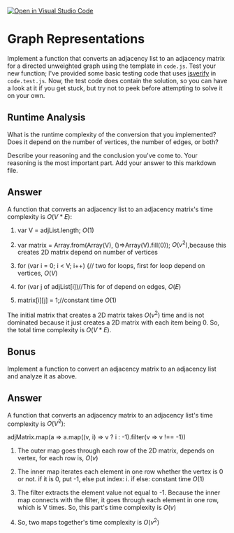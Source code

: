 [![Open in Visual Studio Code](https://classroom.github.com/assets/open-in-vscode-718a45dd9cf7e7f842a935f5ebbe5719a5e09af4491e668f4dbf3b35d5cca122.svg)](https://classroom.github.com/online_ide?assignment_repo_id=12338791&assignment_repo_type=AssignmentRepo)
# Graph Representations

Implement a function that converts an adjacency list to an adjacency matrix for
a directed unweighted graph using the template in `code.js`. Test your new
function; I've provided some basic testing code that uses
[jsverify](https://jsverify.github.io/) in `code.test.js`. Now, the test code
does contain the solution, so you can have a look at it if you get stuck, but
try not to peek before attempting to solve it on your own.

## Runtime Analysis

What is the runtime complexity of the conversion that you implemented? Does it
depend on the number of vertices, the number of edges, or both?

Describe your reasoning and the conclusion you've come to. Your reasoning is the
most important part. Add your answer to this markdown file.

## Answer
A function that converts an adjacency list to an adjacency matrix's time complexity is $O(V*E)$:

1. var V = adjList.length; $O(1)$

2. var matrix = Array.from(Array(V), ()=>Array(V).fill(0)); $O(v^2)$,because this creates 2D matrix depend on number of vertices

3. for (var i = 0; i < V; i++) {// two for loops, first for loop depend on vertices, $O(V)$

4. for (var j of adjList[i])//This for of depend on edges, $O(E)$

5. matrix[i][j] = 1;//constant time $O(1)$
   
The initial matrix that creates a 2D matrix takes $O(v^2)$ time and is not dominated because it just creates a 2D matrix with each item being 0.
So, the total time complexity is $O(V*E)$.

## Bonus

Implement a function to convert an adjacency matrix to an adjacency list and
analyze it as above.

## Answer
A function that converts an adjacency matrix to an adjacency list's time complexity is $O(V^2)$:

adjMatrix.map(a => a.map((v, i) => v ? i : -1).filter(v => v !== -1))

1. The outer map goes through each row of the 2D matrix, depends on vertex, for each row is, $O(v)$
   
2. The inner map iterates each element in one row whether the vertex is 0 or not. if it is 0, put -1, else put index: i. if else: constant time $O(1)$
   
3. The filter extracts the element value not equal to -1. Because the inner map connects with the filter, it goes through each element in one row, which is V times. So, this part's time complexity is $O(v)$
   
4. So, two maps together's time complexity is $O(v^2)$
